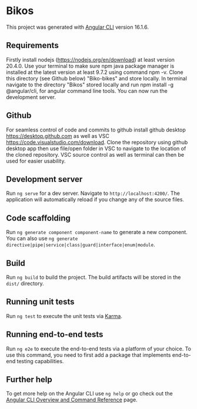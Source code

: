 # Bikos

This project was generated with [Angular CLI](https://github.com/angular/angular-cli) version 16.1.6.

## Requirements

Firstly install nodejs (https://nodejs.org/en/download) at least version 20.4.0. Use your terminal to make sure npm java package manager is installed at the latest version at least 9.7.2 using command npm -v.
Clone this directory (see Github below) "Biko-bikes" and store locally. In terminal navigate to the directory "Bikos" stored locally and run npm install -g @angular/cli, for angular command line tools. You can now run the development server.

## Github

For seamless control of code and commits to github install github desktop https://desktop.github.com as well as VSC https://code.visualstudio.com/download. Clone the repository using github desktop app then use file/open folder in VSC to navigate to the location of the cloned repository. VSC source control as well as terminal can then be used for easier usability.

## Development server

Run `ng serve` for a dev server. Navigate to `http://localhost:4200/`. The application will automatically reload if you change any of the source files.

## Code scaffolding

Run `ng generate component component-name` to generate a new component. You can also use `ng generate directive|pipe|service|class|guard|interface|enum|module`.

## Build

Run `ng build` to build the project. The build artifacts will be stored in the `dist/` directory.

## Running unit tests

Run `ng test` to execute the unit tests via [Karma](https://karma-runner.github.io).

## Running end-to-end tests

Run `ng e2e` to execute the end-to-end tests via a platform of your choice. To use this command, you need to first add a package that implements end-to-end testing capabilities.

## Further help

To get more help on the Angular CLI use `ng help` or go check out the [Angular CLI Overview and Command Reference](https://angular.io/cli) page.
